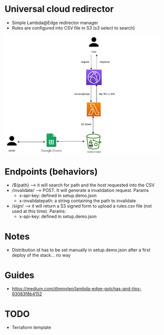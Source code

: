 # Universal cloud redirector

* Simple Lambda@Edge redirector manager
* Rules are configured into CSV file in S3 (s3 select to search)

![](docs/cloud-redirect.png)

# Endpoints (behaviors)

* /${path} --> it will search for path and the host requested into the CSV
* /invalidate/ --> POST. It will generate a invalidation request. Params
    * x-api-key: defined in setup.demo.json
    * x-invalidatepath: a string containing the path to invalidate
* /sign/ --> it will return a S3 signed form to upload a rules.csv file (not used at this time). Params:
    * x-api-key: defined in setup.demo.json

# Notes

* Distribution id has to be set manually in setup.demo.json after a first deploy of the stack... no way

# Guides
- https://medium.com/@mnylen/lambda-edge-gotchas-and-tips-93083f8b4152

# TODO

- Terraform template